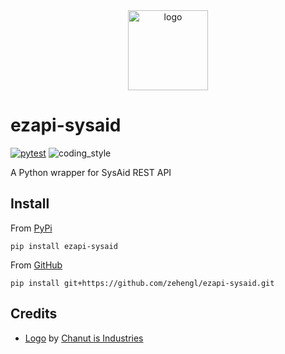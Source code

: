 <div align="center">
    <img src="https://cdn0.iconfinder.com/data/icons/online-shopping-fill-shoppers-features/512/24-hrs_service-512.png" alt="logo" height="128">
</div>

# ezapi-sysaid

[![pytest](https://github.com/zehengl/ezapi-sysaid/actions/workflows/pytest.yml/badge.svg)](https://github.com/zehengl/ezapi-sysaid/actions/workflows/pytest.yml)
![coding_style](https://img.shields.io/badge/code%20style-black-000000.svg)

A Python wrapper for SysAid REST API

## Install

From [PyPi](https://pypi.org/project/ezapi-sysaid/)

    pip install ezapi-sysaid

From [GitHub](https://github.com/zehengl/ezapi-sysaid)

    pip install git+https://github.com/zehengl/ezapi-sysaid.git

## Credits

- [Logo][1] by [Chanut is Industries][2]

[1]: https://www.iconfinder.com/icons/7581528/24_hours_service_online_smartphone_support_application_message_icon
[2]: https://www.iconfinder.com/Chanut-is
